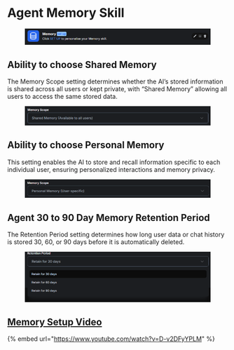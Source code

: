 # Agent Memory Skill

<figure><img src=".gitbook/assets/image (151).png" alt=""><figcaption></figcaption></figure>

## Ability to choose Shared Memory

The Memory Scope setting determines whether the AI’s stored information is shared across all users or kept private, with “Shared Memory” allowing all users to access the same stored data.

<figure><img src=".gitbook/assets/image (152).png" alt=""><figcaption></figcaption></figure>

## Ability to choose Personal Memory

This setting enables the AI to store and recall information specific to each individual user, ensuring personalized interactions and memory privacy.

<figure><img src=".gitbook/assets/image (153).png" alt=""><figcaption></figcaption></figure>

## Agent 30 to 90 Day Memory Retention Period

The Retention Period setting determines how long user data or chat history is stored 30, 60, or 90 days before it is automatically deleted.

<figure><img src=".gitbook/assets/image (154).png" alt=""><figcaption></figcaption></figure>

## [Memory Setup Video](https://www.youtube.com/watch?v=D-v2DFyYPLM)

{% embed url="https://www.youtube.com/watch?v=D-v2DFyYPLM" %}
